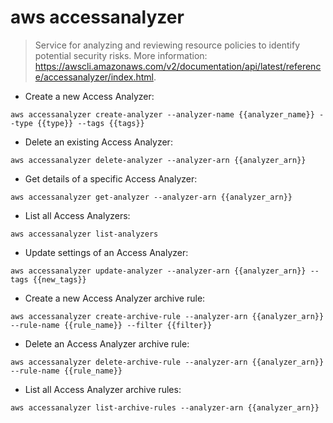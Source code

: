 # aws accessanalyzer

> Service for analyzing and reviewing resource policies to identify potential security risks.
> More information: <https://awscli.amazonaws.com/v2/documentation/api/latest/reference/accessanalyzer/index.html>.

- Create a new Access Analyzer:

`aws accessanalyzer create-analyzer --analyzer-name {{analyzer_name}} --type {{type}} --tags {{tags}}`

- Delete an existing Access Analyzer:

`aws accessanalyzer delete-analyzer --analyzer-arn {{analyzer_arn}}`

- Get details of a specific Access Analyzer:

`aws accessanalyzer get-analyzer --analyzer-arn {{analyzer_arn}}`

- List all Access Analyzers:

`aws accessanalyzer list-analyzers`

- Update settings of an Access Analyzer:

`aws accessanalyzer update-analyzer --analyzer-arn {{analyzer_arn}} --tags {{new_tags}}`

- Create a new Access Analyzer archive rule:

`aws accessanalyzer create-archive-rule --analyzer-arn {{analyzer_arn}} --rule-name {{rule_name}} --filter {{filter}}`

- Delete an Access Analyzer archive rule:

`aws accessanalyzer delete-archive-rule --analyzer-arn {{analyzer_arn}} --rule-name {{rule_name}}`

- List all Access Analyzer archive rules:

`aws accessanalyzer list-archive-rules --analyzer-arn {{analyzer_arn}}`
